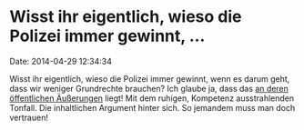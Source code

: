 Wisst ihr eigentlich, wieso die Polizei immer gewinnt, \...
===========================================================

Date: 2014-04-29 12:34:34

Wisst ihr eigentlich, wieso die Polizei immer gewinnt, wenn es darum
geht, dass wir weniger Grundrechte brauchen? Ich glaube ja, dass das [an
deren](https://twitter.com/BDK_BuVo/status/459336934322888704)
[öffentlichen
Äußerungen](https://twitter.com/BDK_BuVo/status/452472499809550336)
liegt! Mit dem ruhigen, Kompetenz ausstrahlenden Tonfall. Die
inhaltlichen Argument hinter sich. So jemandem muss man doch vertrauen!
